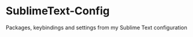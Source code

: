 SublimeText-Config
==================

Packages, keybindings and settings from my Sublime Text configuration
